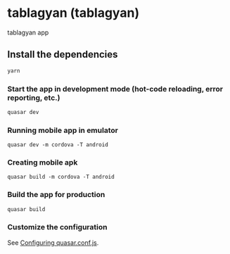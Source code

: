 # tablagyan (tablagyan)

tablagyan app

## Install the dependencies
```bash
yarn
```

### Start the app in development mode (hot-code reloading, error reporting, etc.)
```bash
quasar dev
```

### Running mobile app in emulator
```
quasar dev -m cordova -T android
```

### Creating mobile apk
```
quasar build -m cordova -T android
```


### Build the app for production
```bash
quasar build
```

### Customize the configuration
See [Configuring quasar.conf.js](https://quasar.dev/quasar-cli/quasar-conf-js).



